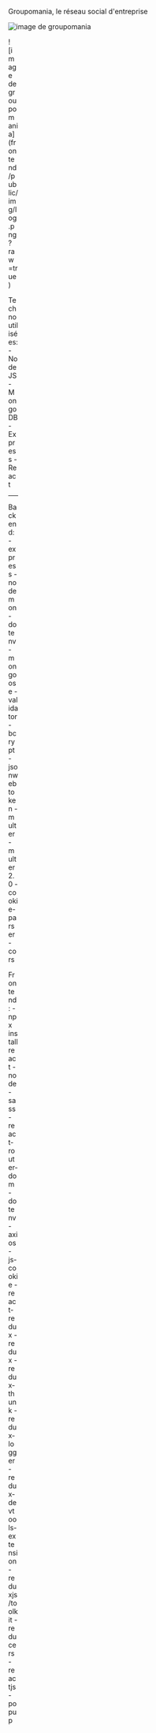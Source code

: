 Groupomania, le réseau social d'entreprise

![image de groupomania](frontend/public/img/log.png?raw=true)

<div style="width:20px ; height:20px">
![image de groupomania](frontend/public/img/log.png?raw=true)
<div>

Techno utilisées:
-Node JS
-MongoDB
-Express
-React

---

Backend:
-express
-nodemon
-dotenv
-mongoose
-validator
-bcrypt
-jsonwebtoken
-multer
-multer 2.0
-cookie-parser
-cors

Frontend:
-npx install react
-node-sass
-react-router-dom
-dotenv
-axios
-js-cookie
-react-redux
-redux
-redux-thunk
-redux-logger
-redux-devtools-extension
-reduxjs/toolkit
-reducers
-reactjs-popup
